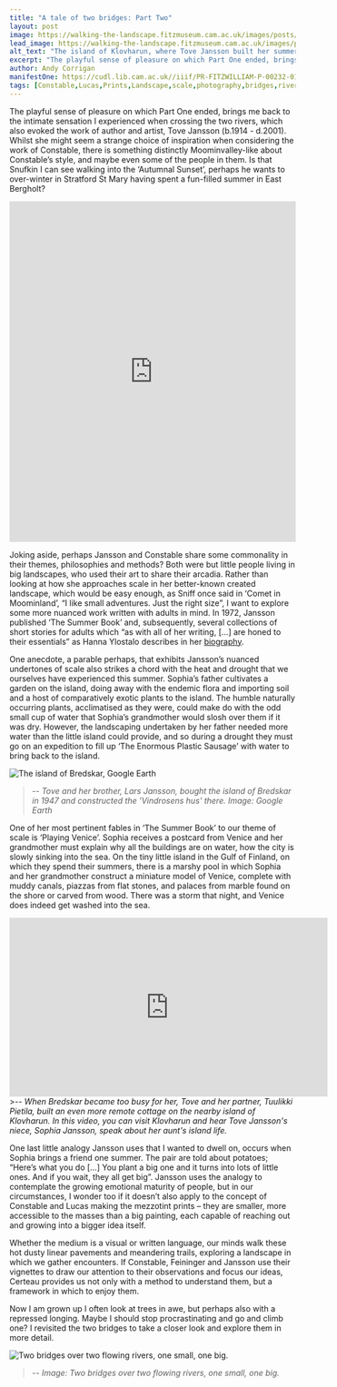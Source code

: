 ```yaml
---
title: "A tale of two bridges: Part Two"
layout: post
image: https://walking-the-landscape.fitzmuseum.cam.ac.uk/images/posts/Klovharun_crop-preview.jpg
lead_image: https://walking-the-landscape.fitzmuseum.cam.ac.uk/images/posts/Klovharun_crop.jpg
alt_text: "The island of Klovharun, where Tove Jansson built her summer home"
excerpt: "The playful sense of pleasure on which Part One ended, brings me back to the intimate sensation I experienced when crossing the two rivers..."
author: Andy Corrigan
manifestOne: https://cudl.lib.cam.ac.uk//iiif/PR-FITZWILLIAM-P-00232-01954-00001-C.json
tags: [Constable,Lucas,Prints,Landscape,scale,photography,bridges,rivers]
---
```


The playful sense of pleasure on which Part One ended, brings me back to the intimate sensation I experienced when crossing the two rivers, which also evoked the work of author and artist, Tove Jansson (b.1914 - d.2001). Whilst she might seem a strange choice of inspiration when considering the work of Constable, there is something distinctly Moominvalley-like about Constable’s style, and maybe even some of the people in them. Is that Snufkin I can see walking into the ‘Autumnal Sunset’, perhaps he wants to over-winter in Stratford St Mary having spent a fun-filled summer in East Bergholt?

<iframe src="https://fitzmuseum.cam.ac.uk/uv.html#?manifest={{ page.manifestOne }}&c=0&m=0&cv=0&config=&locales=en-GB:English (GB),cy-GB:Cymraeg,fr-FR:Français (FR),pl-PL:Polski,sv-SE:Svenska&r=0" width="100%" height="600" allowfullscreen frameborder="0"></iframe>

Joking aside, perhaps Jansson and Constable share some commonality in their themes, philosophies and methods? Both were but little people living in big landscapes, who used their art to share their arcadia. Rather than looking at how she approaches scale in her better-known created landscape, which would be easy enough, as Sniff once said in ‘Comet in Moominland’, “I like small adventures. Just the right size”, I want to explore some more nuanced work written with adults in mind. In 1972, Jansson published ‘The Summer Book’ and, subsequently, several collections of short stories for adults which “as with all of her writing, […] are honed to their essentials” as Hanna Ylostalo describes in her [biography](https://tovejansson.com/tovepedia/).

One anecdote, a parable perhaps, that exhibits Jansson’s nuanced undertones of scale also strikes a chord with the heat and drought that we ourselves have experienced this summer. Sophia’s father cultivates a garden on the island, doing away with the endemic flora and importing soil and a host of comparatively exotic plants to the island. The humble naturally occurring plants, acclimatised as they were, could make do with the odd small cup of water that Sophia’s grandmother would slosh over them if it was dry. However, the landscaping undertaken by her father needed more water than the little island could provide, and so during a drought they must go on an expedition to fill up ‘The Enormous Plastic Sausage’ with water to bring back to the island. 

![The island of Bredskar, Google Earth]({{site.url}}/images/posts/Bredskar.jpg)
>-- <cite>Tove and her brother, Lars Jansson, bought the island of Bredskar in 1947 and constructed the 'Vindrosens hus' there. Image: Google Earth</cite>

One of her most pertinent fables in ‘The Summer Book’ to our theme of scale is ‘Playing Venice’. Sophia receives a postcard from Venice and her grandmother must explain why all the buildings are on water, how the city is slowly sinking into the sea. On the tiny little island in the Gulf of Finland, on which they spend their summers, there is a marshy pool in which Sophia and her grandmother construct a miniature model of Venice, complete with muddy canals, piazzas from flat stones, and palaces from marble found on the shore or carved from wood. There was a storm that night, and Venice does indeed get washed into the sea.

<iframe width="560" height="315" src="https://www.youtube.com/embed/bl8uwLKtMPM" title="YouTube video player" frameborder="0" allow="accelerometer; autoplay; clipboard-write; encrypted-media; gyroscope; picture-in-picture" allowfullscreen></iframe>
>-- <cite>When Bredskar became too busy for her, Tove and her partner, Tuulikki Pietila, built an even more remote cottage on the nearby island of Klovharun. In this video, you can visit Klovharun and hear Tove Jansson's niece, Sophia Jansson, speak about her aunt's island life.</cite>

One last little analogy Jansson uses that I wanted to dwell on, occurs when Sophia brings a friend one summer. The pair are told about potatoes; “Here’s what you do […] You plant a big one and it turns into lots of little ones. And if you wait, they all get big”. Jansson uses the analogy to contemplate the growing emotional maturity of people, but in our circumstances, I wonder too if it doesn’t also apply to the concept of Constable and Lucas making the mezzotint prints – they are smaller, more accessible to the masses than a big painting, each capable of reaching out and growing into a bigger idea itself. 

Whether the medium is a visual or written language, our minds walk these hot dusty linear pavements and meandering trails, exploring a landscape in which we gather encounters. If Constable, Feininger and Jansson use their vignettes to draw our attention to their observations and focus our ideas, Certeau provides us not only with a method to understand them, but a framework in which to enjoy them.

Now I am grown up I often look at trees in awe, but perhaps also with a repressed longing. Maybe I should stop procrastinating and go and climb one? I revisited the two bridges to take a closer look and explore them in more detail.

![Two bridges over two flowing rivers, one small, one big.]({{site.url}}/images/posts/2Bridges.jpg)
>-- <cite>Image: Two bridges over two flowing rivers, one small, one big.</cite>
